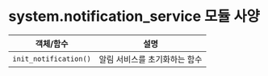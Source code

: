 # system.notification_service 모듈 사양

| 객체/함수 | 설명 |
|-----------|------|
| `init_notification()` | 알림 서비스를 초기화하는 함수 |
